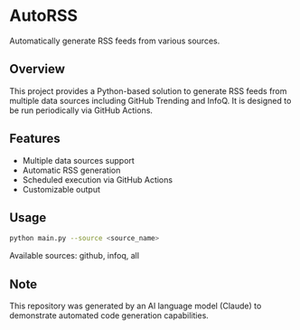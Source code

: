 # AutoRSS

Automatically generate RSS feeds from various sources.

## Overview

This project provides a Python-based solution to generate RSS feeds from multiple data sources including GitHub Trending and InfoQ. It is designed to be run periodically via GitHub Actions.

## Features

- Multiple data sources support
- Automatic RSS generation
- Scheduled execution via GitHub Actions
- Customizable output

## Usage

```bash
python main.py --source <source_name>
```

Available sources: github, infoq, all

## Note

This repository was generated by an AI language model (Claude) to demonstrate automated code generation capabilities.
